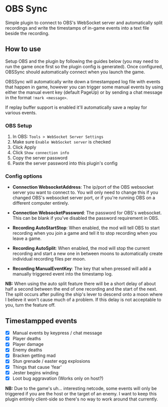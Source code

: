 # OBS Sync
Simple plugin to connect to OBS's WebSocket server and automatically split recordings and write the timestamps of
in-game events into a text file beside the recording.

## How to use

Setup OBS and the plugin by following the guides below (you may need to run the game once first so the plugin config is
generated). Once configured, OBSSync should automatically connect when you launch the game.

OBSSync will automatically write down a timestampped log file with events that happen in game, however you can trigger
some manual events by using either the manual event key (default PageUp) or by sending a chat message in the format
`!mark <message>`.

If replay buffer support is enabled it'll automatically save a replay for various events. 

### OBS Setup
1. In OBS: `Tools > WebSocket Server Settings`
2. Make sure `Enable WebSocket server` is checked
3. Click Apply
4. Click `Show connection info`
5. Copy the server password
6. Paste the server password into this plugin's config

### Config options
* **Connection WebsocketAddress**: The ip/port of the OBS websocket server you want to connect to. You will only need 
  to change this if you changed OBS's websocket server port, or if you're running OBS on a different computer
  entirely.

* **Connection WebsocketPassword**: The password for OBS's websocket. This can be blank if you've disabled the password
  requirement in OBS.

* **Recording AutoStartStop**: When enabled, the mod will tell OBS to start recording when you join a game and tell it
  to stop recording when you leave a game.

* **Recording AutoSplit**: When enabled, the mod will stop the current recording and start a new one in between moons to
  automatically create individual recording files per moon.

* **Recording ManualEventKey**: The key that when pressed will add a manually triggered event into the timestamp log.

**NB:** When using the auto split feature there will be a short delay of about half a second between the end of one
recording and the start of the next. The split occurs after pulling the ship's lever to descend onto a moon where I
believe it won't cause much of a problem. If this delay is not acceptable to you, turn the feature off.

## Timestampped events
- [x] Manual events by keypress / chat message
- [x] Player deaths
- [x] Player damage
- [x] Enemy deaths
- [x] Bracken getting mad
- [x] Stun grenade / easter egg explosions
- [x] Things that cause 'fear'
- [x] Jester begins winding
- [x] Loot bug aggravation (Works only on host?)

**NB:** Due to the game's uh... interesting netcode, some events will only be triggered if you are the host or the
target of an enemy. I want to keep this plugin entirely client-side so there's no way to work around that currently.
